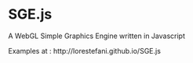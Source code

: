 # SGE.js
<p>A WebGL Simple Graphics Engine written in Javascript</p>
<p>Examples at : http://lorestefani.github.io/SGE.js</p>
